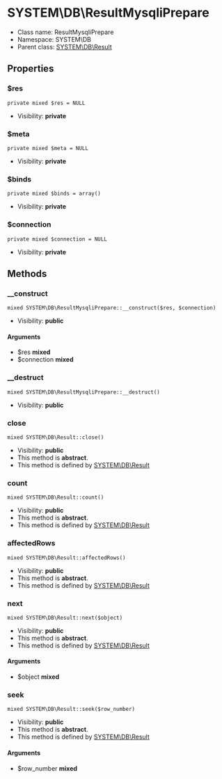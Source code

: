 SYSTEM\DB\ResultMysqliPrepare
===============






* Class name: ResultMysqliPrepare
* Namespace: SYSTEM\DB
* Parent class: [SYSTEM\DB\Result](SYSTEM-DB-Result)





Properties
----------


### $res

    private mixed $res = NULL





* Visibility: **private**


### $meta

    private mixed $meta = NULL





* Visibility: **private**


### $binds

    private mixed $binds = array()





* Visibility: **private**


### $connection

    private mixed $connection = NULL





* Visibility: **private**


Methods
-------


### __construct

    mixed SYSTEM\DB\ResultMysqliPrepare::__construct($res, $connection)





* Visibility: **public**


#### Arguments
* $res **mixed**
* $connection **mixed**



### __destruct

    mixed SYSTEM\DB\ResultMysqliPrepare::__destruct()





* Visibility: **public**




### close

    mixed SYSTEM\DB\Result::close()





* Visibility: **public**
* This method is **abstract**.
* This method is defined by [SYSTEM\DB\Result](SYSTEM-DB-Result)




### count

    mixed SYSTEM\DB\Result::count()





* Visibility: **public**
* This method is **abstract**.
* This method is defined by [SYSTEM\DB\Result](SYSTEM-DB-Result)




### affectedRows

    mixed SYSTEM\DB\Result::affectedRows()





* Visibility: **public**
* This method is **abstract**.
* This method is defined by [SYSTEM\DB\Result](SYSTEM-DB-Result)




### next

    mixed SYSTEM\DB\Result::next($object)





* Visibility: **public**
* This method is **abstract**.
* This method is defined by [SYSTEM\DB\Result](SYSTEM-DB-Result)


#### Arguments
* $object **mixed**



### seek

    mixed SYSTEM\DB\Result::seek($row_number)





* Visibility: **public**
* This method is **abstract**.
* This method is defined by [SYSTEM\DB\Result](SYSTEM-DB-Result)


#### Arguments
* $row_number **mixed**


